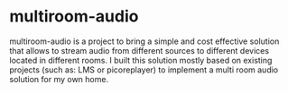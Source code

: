 # multiroom-audio

multiroom-audio is a project to bring a simple and cost effective solution that allows to stream audio from different sources to different devices located in different rooms. I built this solution mostly based on existing projects (such as: LMS or picoreplayer) to implement a multi room audio solution for my own home.
